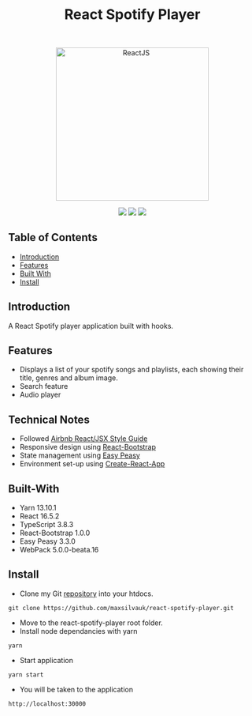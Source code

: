 <h1 align="center">React Spotify Player</h1>
<br>
<p align="center">
  <a href="https://gitpoint.co/">
    <img alt="ReactJS" title="ReactJS" src="https://upload.wikimedia.org/wikipedia/commons/a/a7/React-icon.svg" width="310">
  </a>
</p>
<p align="center">
    <img src="https://img.shields.io/badge/yarn-v1.19.1-green.svg" />
    <img src="https://img.shields.io/badge/node-v13.10.1-green.svg" />
    <img src="https://img.shields.io/badge/react-v16.5.1-green.svg" />
</p>

## Table of Contents

- [Introduction](#introduction)
- [Features](#features)
- [Built With](#built-with)
- [Install](#install)

## Introduction

A React Spotify player application built with hooks.

## Features

* Displays a list of your spotify songs and playlists, each showing their title, genres and album image.
* Search feature
* Audio player

## Technical Notes

* Followed [Airbnb React/JSX Style Guide](https://github.com/airbnb/javascript/tree/master/react)
* Responsive design using [React-Bootstrap](https://react-bootstrap.github.io/)
* State management using [Easy Peasy](https://easy-peasy.now.sh/)
* Environment set-up using [Create-React-App](https://github.com/facebookincubator/create-react-app)

## Built-With

- Yarn 13.10.1
- React 16.5.2
- TypeScript 3.8.3
- React-Bootstrap 1.0.0
- Easy Peasy 3.3.0
- WebPack 5.0.0-beata.16

## Install

* Clone my Git <a href="https://github.com/maxsilvauk/react-spotify-player.git">repository</a> into your htdocs.
```
git clone https://github.com/maxsilvauk/react-spotify-player.git
```
* Move to the react-spotify-player root folder.
* Install node dependancies with yarn
```
yarn
```
* Start application
```
yarn start
```
* You will be taken to the application
```
http://localhost:30000
